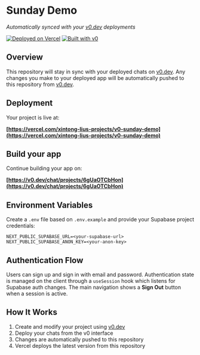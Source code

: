 # Sunday Demo

*Automatically synced with your [v0.dev](https://v0.dev) deployments*

[![Deployed on Vercel](https://img.shields.io/badge/Deployed%20on-Vercel-black?style=for-the-badge&logo=vercel)](https://vercel.com/xintong-lius-projects/v0-sunday-demo)
[![Built with v0](https://img.shields.io/badge/Built%20with-v0.dev-black?style=for-the-badge)](https://v0.dev/chat/projects/6gUaOTCbHon)

## Overview

This repository will stay in sync with your deployed chats on [v0.dev](https://v0.dev).
Any changes you make to your deployed app will be automatically pushed to this repository from [v0.dev](https://v0.dev).

## Deployment

Your project is live at:

**[https://vercel.com/xintong-lius-projects/v0-sunday-demo](https://vercel.com/xintong-lius-projects/v0-sunday-demo)**

## Build your app

Continue building your app on:

**[https://v0.dev/chat/projects/6gUaOTCbHon](https://v0.dev/chat/projects/6gUaOTCbHon)**

## Environment Variables

Create a `.env` file based on `.env.example` and provide your Supabase project credentials:

```
NEXT_PUBLIC_SUPABASE_URL=<your-supabase-url>
NEXT_PUBLIC_SUPABASE_ANON_KEY=<your-anon-key>
```

## Authentication Flow

Users can sign up and sign in with email and password. Authentication state is managed on the client through a `useSession` hook which listens for Supabase auth changes. The main navigation shows a **Sign Out** button when a session is active.


## How It Works

1. Create and modify your project using [v0.dev](https://v0.dev)
2. Deploy your chats from the v0 interface
3. Changes are automatically pushed to this repository
4. Vercel deploys the latest version from this repository
